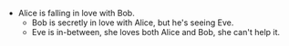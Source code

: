 * Alice is falling in love with Bob.
    * Bob is secretly in love with Alice, but he's seeing Eve.
  * Eve is in-between, she loves both Alice and Bob, she can't help it.
